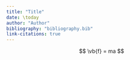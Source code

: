 ```yaml
---
title: "Title"
date: \today
author: "Author"
bibliography: "bibliography.bib"
link-citations: true
---
```


$$
\vb{f} = ma
$$